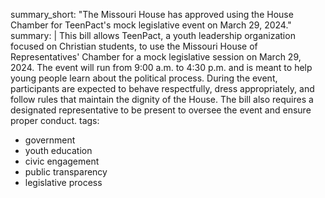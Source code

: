 summary_short: "The Missouri House has approved using the House Chamber for TeenPact's mock legislative event on March 29, 2024."
summary: |
  This bill allows TeenPact, a youth leadership organization focused on Christian students, to use the Missouri House of Representatives' Chamber for a mock legislative session on March 29, 2024. The event will run from 9:00 a.m. to 4:30 p.m. and is meant to help young people learn about the political process. During the event, participants are expected to behave respectfully, dress appropriately, and follow rules that maintain the dignity of the House. The bill also requires a designated representative to be present to oversee the event and ensure proper conduct.
tags:
  - government
  - youth education
  - civic engagement
  - public transparency
  - legislative process
